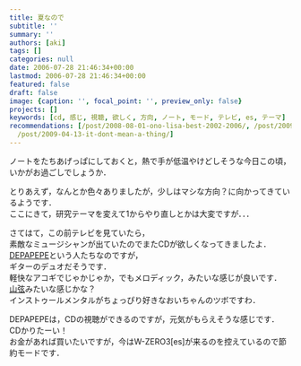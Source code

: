 ```yaml
---
title: 夏なので
subtitle: ''
summary: ''
authors: [aki]
tags: []
categories: null
date: 2006-07-28 21:46:34+00:00
lastmod: 2006-07-28 21:46:34+00:00
featured: false
draft: false
image: {caption: '', focal_point: '', preview_only: false}
projects: []
keywords: [cd, 感じ, 視聴, 欲しく, 方向, ノート, モード, テレビ, es, テーマ]
recommendations: [/post/2008-08-01-ono-lisa-best-2002-2006/, /post/2009-11-10-rajaton-best-of-1999-2009gautinikita/,
  /post/2009-04-13-it-dont-mean-a-thing/]
---
```

ノートをたちあげっぱにしておくと，熱で手が低温やけどしそうな今日この頃，いかがお過ごしでしょうか．  
  
とりあえず，なんとか色々ありましたが，少しはマシな方向？に向かってきているようです．  
ここにきて，研究テーマを変えて1からやり直しとかは大変ですが．．．  
  
  
さてはて，この前テレビを見ていたら，  
素敵なミュージシャンが出ていたのでまたCDが欲しくなってきましたよ．  
[DEPAPEPE](http://www.sonymusic.co.jp/depapepe/)という人たちなのですが，  
ギターのデュオだそうです．  
軽快なアコギでじゃかじゃか，でもメロディック，みたいな感じが良いです．  
[山弦](http://www.universal-music.co.jp/yamagen/index.html)みたいな感じかな？  
インストゥールメンタルがちょっぴり好きなおいちゃんのツボですわ．  
  
DEPAPEPEは，CDの視聴ができるのですが，元気がもらえそうな感じです．  
CDかりたーい！  
お金があれば買いたいですが，今はW-ZERO3[es]が来るのを控えているので節約モードです．


